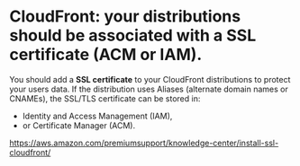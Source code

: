 # CloudFront: your distributions should be associated with a SSL certificate (ACM or IAM).

You should add a **SSL certificate** to your CloudFront distributions to protect your users data.
If the distribution uses Aliases (alternate domain names or CNAMEs), the SSL/TLS certificate can be stored in:

- Identity and Access Management (IAM),
- or Certificate Manager (ACM).

https://aws.amazon.com/premiumsupport/knowledge-center/install-ssl-cloudfront/
